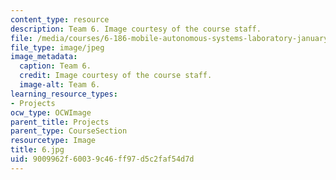 ```yaml
---
content_type: resource
description: Team 6. Image courtesy of the course staff.
file: /media/courses/6-186-mobile-autonomous-systems-laboratory-january-iap-2005/9009962f60039c46ff97d5c2faf54d7d_6.jpg
file_type: image/jpeg
image_metadata:
  caption: Team 6.
  credit: Image courtesy of the course staff.
  image-alt: Team 6.
learning_resource_types:
- Projects
ocw_type: OCWImage
parent_title: Projects
parent_type: CourseSection
resourcetype: Image
title: 6.jpg
uid: 9009962f-6003-9c46-ff97-d5c2faf54d7d
---
```

